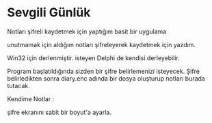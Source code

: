 # Sevgili Günlük
Notları şifreli kaydetmek için yaptığım basit bir uygulama

unutmamak için aldığım notları şifreleyerek kaydetmek için yazdım.

Win32 için derlenmiştir. isteyen Delphi de kendisi derleyebilir.


Program başlatıldığında sizden bir şifre belirlemenizi isteyecek. Şifre belirledikten sonra diary.enc adında bir dosya oluşturup notları burada tutacak.


Kendime Notlar : 

şifre ekranını sabit bir boyut'a ayarla.
